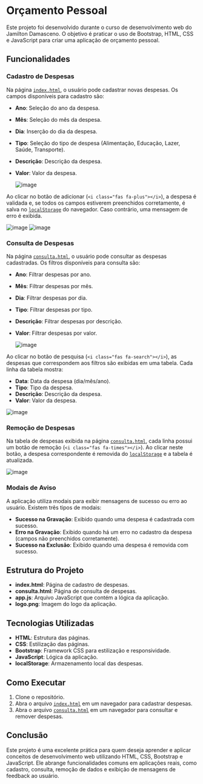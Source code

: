 # Orçamento Pessoal

Este projeto foi desenvolvido durante o curso de desenvolvimento web do Jamilton Damasceno. O objetivo é praticar o uso de Bootstrap, HTML, CSS e JavaScript para criar uma aplicação de orçamento pessoal.

## Funcionalidades

### Cadastro de Despesas

Na página [`index.html`](command:_github.copilot.openRelativePath?%5B%7B%22scheme%22%3A%22file%22%2C%22authority%22%3A%22%22%2C%22path%22%3A%22%2Fc%3A%2FUsers%2FCynthia%2FOneDrive%2FDocumentos%2FGitHub%2FOrcamento-Pessoal%2Findex.html%22%2C%22query%22%3A%22%22%2C%22fragment%22%3A%22%22%7D%2C%225b9c28a9-d4a3-4310-becd-511b16b01775%22%5D "c:\Users\Cynthia\OneDrive\Documentos\GitHub\Orcamento-Pessoal\index.html"), o usuário pode cadastrar novas despesas. Os campos disponíveis para cadastro são:

- **Ano**: Seleção do ano da despesa.
- **Mês**: Seleção do mês da despesa.
- **Dia**: Inserção do dia da despesa.
- **Tipo**: Seleção do tipo de despesa (Alimentação, Educação, Lazer, Saúde, Transporte).
- **Descrição**: Descrição da despesa.
- **Valor**: Valor da despesa.

  ![image](https://github.com/user-attachments/assets/dc716e02-9fcd-4eb5-9896-2f8a56a24b22)


Ao clicar no botão de adicionar (`<i class="fas fa-plus"></i>`), a despesa é validada e, se todos os campos estiverem preenchidos corretamente, é salva no [`localStorage`](command:_github.copilot.openSymbolFromReferences?%5B%22%22%2C%5B%7B%22uri%22%3A%7B%22scheme%22%3A%22file%22%2C%22authority%22%3A%22%22%2C%22path%22%3A%22%2Fc%3A%2FUsers%2FCynthia%2FOneDrive%2FDocumentos%2FGitHub%2FOrcamento-Pessoal%2Fapp.js%22%2C%22query%22%3A%22%22%2C%22fragment%22%3A%22%22%7D%2C%22pos%22%3A%7B%22line%22%3A1%2C%22character%22%3A29%7D%7D%5D%2C%225b9c28a9-d4a3-4310-becd-511b16b01775%22%5D "Go to definition") do navegador. Caso contrário, uma mensagem de erro é exibida.

![image](https://github.com/user-attachments/assets/1c9be9d7-5b2d-4751-8a95-77b7715bd899)
![image](https://github.com/user-attachments/assets/386c66d3-eb12-42e9-a2bb-9d57c76d83d9)


### Consulta de Despesas

Na página [`consulta.html`](command:_github.copilot.openRelativePath?%5B%7B%22scheme%22%3A%22file%22%2C%22authority%22%3A%22%22%2C%22path%22%3A%22%2Fc%3A%2FUsers%2FCynthia%2FOneDrive%2FDocumentos%2FGitHub%2FOrcamento-Pessoal%2Fconsulta.html%22%2C%22query%22%3A%22%22%2C%22fragment%22%3A%22%22%7D%2C%225b9c28a9-d4a3-4310-becd-511b16b01775%22%5D "c:\Users\Cynthia\OneDrive\Documentos\GitHub\Orcamento-Pessoal\consulta.html"), o usuário pode consultar as despesas cadastradas. Os filtros disponíveis para consulta são:

- **Ano**: Filtrar despesas por ano.
- **Mês**: Filtrar despesas por mês.
- **Dia**: Filtrar despesas por dia.
- **Tipo**: Filtrar despesas por tipo.
- **Descrição**: Filtrar despesas por descrição.
- **Valor**: Filtrar despesas por valor.

  ![image](https://github.com/user-attachments/assets/25876fd8-72a3-42df-b6f5-1c346340ccb2)


Ao clicar no botão de pesquisa (`<i class="fas fa-search"></i>`), as despesas que correspondem aos filtros são exibidas em uma tabela. Cada linha da tabela mostra:

- **Data**: Data da despesa (dia/mês/ano).
- **Tipo**: Tipo da despesa.
- **Descrição**: Descrição da despesa.
- **Valor**: Valor da despesa.

![image](https://github.com/user-attachments/assets/7f47a91a-1f2a-437d-8023-2f096c0f0071)


### Remoção de Despesas

Na tabela de despesas exibida na página [`consulta.html`](command:_github.copilot.openRelativePath?%5B%7B%22scheme%22%3A%22file%22%2C%22authority%22%3A%22%22%2C%22path%22%3A%22%2Fc%3A%2FUsers%2FCynthia%2FOneDrive%2FDocumentos%2FGitHub%2FOrcamento-Pessoal%2Fconsulta.html%22%2C%22query%22%3A%22%22%2C%22fragment%22%3A%22%22%7D%2C%225b9c28a9-d4a3-4310-becd-511b16b01775%22%5D "c:\Users\Cynthia\OneDrive\Documentos\GitHub\Orcamento-Pessoal\consulta.html"), cada linha possui um botão de remoção (`<i class="fas fa-times"></i>`). Ao clicar neste botão, a despesa correspondente é removida do [`localStorage`](command:_github.copilot.openSymbolFromReferences?%5B%22%22%2C%5B%7B%22uri%22%3A%7B%22scheme%22%3A%22file%22%2C%22authority%22%3A%22%22%2C%22path%22%3A%22%2Fc%3A%2FUsers%2FCynthia%2FOneDrive%2FDocumentos%2FGitHub%2FOrcamento-Pessoal%2Fapp.js%22%2C%22query%22%3A%22%22%2C%22fragment%22%3A%22%22%7D%2C%22pos%22%3A%7B%22line%22%3A1%2C%22character%22%3A29%7D%7D%5D%2C%225b9c28a9-d4a3-4310-becd-511b16b01775%22%5D "Go to definition") e a tabela é atualizada.

![image](https://github.com/user-attachments/assets/4b01f30f-5043-453e-8909-95a9bb79b2d3)


### Modais de Aviso

A aplicação utiliza modais para exibir mensagens de sucesso ou erro ao usuário. Existem três tipos de modais:

- **Sucesso na Gravação**: Exibido quando uma despesa é cadastrada com sucesso.
- **Erro na Gravação**: Exibido quando há um erro no cadastro da despesa (campos não preenchidos corretamente).
- **Sucesso na Exclusão**: Exibido quando uma despesa é removida com sucesso.

## Estrutura do Projeto

- **index.html**: Página de cadastro de despesas.
- **consulta.html**: Página de consulta de despesas.
- **app.js**: Arquivo JavaScript que contém a lógica da aplicação.
- **logo.png**: Imagem do logo da aplicação.

## Tecnologias Utilizadas

- **HTML**: Estrutura das páginas.
- **CSS**: Estilização das páginas.
- **Bootstrap**: Framework CSS para estilização e responsividade.
- **JavaScript**: Lógica da aplicação.
- **localStorage**: Armazenamento local das despesas.

## Como Executar

1. Clone o repositório.
2. Abra o arquivo [`index.html`](command:_github.copilot.openRelativePath?%5B%7B%22scheme%22%3A%22file%22%2C%22authority%22%3A%22%22%2C%22path%22%3A%22%2Fc%3A%2FUsers%2FCynthia%2FOneDrive%2FDocumentos%2FGitHub%2FOrcamento-Pessoal%2Findex.html%22%2C%22query%22%3A%22%22%2C%22fragment%22%3A%22%22%7D%2C%225b9c28a9-d4a3-4310-becd-511b16b01775%22%5D "c:\Users\Cynthia\OneDrive\Documentos\GitHub\Orcamento-Pessoal\index.html") em um navegador para cadastrar despesas.
3. Abra o arquivo [`consulta.html`](command:_github.copilot.openRelativePath?%5B%7B%22scheme%22%3A%22file%22%2C%22authority%22%3A%22%22%2C%22path%22%3A%22%2Fc%3A%2FUsers%2FCynthia%2FOneDrive%2FDocumentos%2FGitHub%2FOrcamento-Pessoal%2Fconsulta.html%22%2C%22query%22%3A%22%22%2C%22fragment%22%3A%22%22%7D%2C%225b9c28a9-d4a3-4310-becd-511b16b01775%22%5D "c:\Users\Cynthia\OneDrive\Documentos\GitHub\Orcamento-Pessoal\consulta.html") em um navegador para consultar e remover despesas.

## Conclusão

Este projeto é uma excelente prática para quem deseja aprender e aplicar conceitos de desenvolvimento web utilizando HTML, CSS, Bootstrap e JavaScript. Ele abrange funcionalidades comuns em aplicações reais, como cadastro, consulta, remoção de dados e exibição de mensagens de feedback ao usuário.
